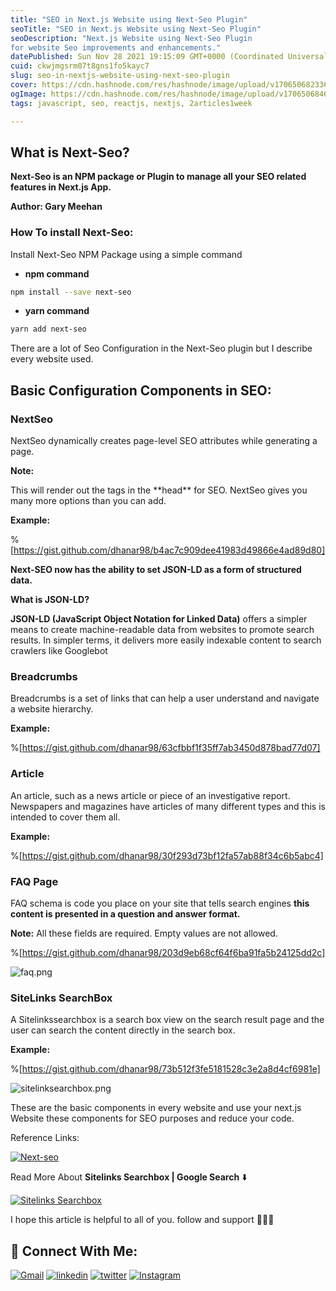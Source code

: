 ```yaml
---
title: "SEO in Next.js Website using Next-Seo Plugin"
seoTitle: "SEO in Next.js Website using Next-Seo Plugin"
seoDescription: "Next.js Website using Next-Seo Plugin
for website Seo improvements and enhancements."
datePublished: Sun Nov 28 2021 19:15:09 GMT+0000 (Coordinated Universal Time)
cuid: ckwjmgsrm07t8gns1fo5kayc7
slug: seo-in-nextjs-website-using-next-seo-plugin
cover: https://cdn.hashnode.com/res/hashnode/image/upload/v1706506823366/3ba58e95-da3e-41d5-9b38-50bf181e8eec.png
ogImage: https://cdn.hashnode.com/res/hashnode/image/upload/v1706506846946/6a63acde-d138-4ecc-be05-5cad064ec3c6.png
tags: javascript, seo, reactjs, nextjs, 2articles1week

---
```


## What is Next-Seo?

**Next-Seo is an NPM package or Plugin to manage all your SEO related features in Next.js App.**

**Author:  Gary Meehan**

### How To install Next-Seo:

Install Next-Seo NPM Package using a simple command

- **npm command**


```bash
npm install --save next-seo
```

- **yarn command**

```bash
yarn add next-seo
```

There are a lot of Seo Configuration in the Next-Seo plugin but I describe every website used.

## Basic Configuration Components in SEO:

### NextSeo

NextSeo dynamically creates page-level SEO attributes while generating a page.

**Note:**
<p>This will render out the tags in the **head** for SEO.  NextSeo gives you many more options than you can add.</p>

**Example:**

%[https://gist.github.com/dhanar98/b4ac7c909dee41983d49866e4ad89d80]

**Next-SEO now has the ability to set JSON-LD as a form of structured data.** 

**What is JSON-LD?**

**JSON-LD (JavaScript Object Notation for Linked Data)** offers a simpler means to create machine-readable data from websites to promote search results. In simpler terms, it delivers more easily indexable content to search crawlers like Googlebot

### Breadcrumbs

Breadcrumbs is a set of links that can help a user understand and navigate a website hierarchy.

**Example:**

%[https://gist.github.com/dhanar98/63cfbbf1f35ff7ab3450d878bad77d07]


### Article

An article, such as a news article or piece of an investigative report. Newspapers and magazines have articles of many different types and this is intended to cover them all.

**Example:**

%[https://gist.github.com/dhanar98/30f293d73bf12fa57ab88f34c6b5abc4]

### FAQ Page

FAQ schema is code you place on your site that tells search engines **this content is presented in a question and answer format.**


**Note:**
All these fields are required. Empty values are not allowed.

%[https://gist.github.com/dhanar98/203d9eb68cf64f6ba91fa5b24125dd2c]

![faq.png](https://cdn.hashnode.com/res/hashnode/image/upload/v1638124778285/mA1MrX-Va.png)


### SiteLinks SearchBox
A Sitelinkssearchbox is a search box view on the search result page and the user can search the content directly in the search box. 


**Example:**

%[https://gist.github.com/dhanar98/73b512f3fe5181528c3e2a8d4cf6981e]

![sitelinksearchbox.png](https://cdn.hashnode.com/res/hashnode/image/upload/v1638124809603/r_YVKgK7v.png)

These are the basic components in every website and use your next.js Website these components for SEO purposes and reduce your code. 

Reference Links:

 [![Next-seo](https://img.shields.io/badge/Next_Seo-000000?style=for-the-badge&logo=next.js&logoColor=white)](https://github.com/garmeeh/next-seo)

Read More About **Sitelinks Searchbox | Google Search** ⬇️

 [![Sitelinks Searchbox](https://img.shields.io/badge/Sitelinks_Searchbox-ffd200?style=for-the-badge&logo=googlesearchconsole&logoColor=458CF5)](https://developers.google.com/search/docs/advanced/structured-data/sitelinks-searchbox)

I hope this article is helpful to all of you. follow and support 💜💜💜

## 📱 Connect With Me:
[![Gmail](https://img.shields.io/badge/gmail-F44336?style=for-the-badge&logo=gmail&logoColor=white)](mailto:dhanasekarravi98@gmail.com)
[![linkedin](https://img.shields.io/badge/linkedin-0A66C2?style=for-the-badge&logo=linkedin&logoColor=white)](https://www.linkedin.com/in/dhanar98/)
[![twitter](https://img.shields.io/badge/twitter-1DA1F2?style=for-the-badge&logo=twitter&logoColor=white)](https://twitter.com/dhanar98)
[![Instagram](https://img.shields.io/badge/instagram-000?style=for-the-badge&logo=instagram&logoColor=ffd200)](https://www.instagram.com/dhanar.98/)



